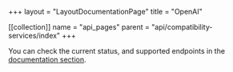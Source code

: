 +++
layout = "LayoutDocumentationPage"
title = "OpenAI"

[[collection]]
name = "api_pages"
parent = "api/compatibility-services/index"
+++

You can check the current status, and supported endpoints in the [documentation section](docs/migrating-to-paddler/openai-compatibility).
